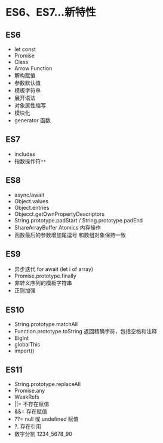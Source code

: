 # ES6、ES7...新特性

## ES6

- let const
- Promise
- Class
- Arrow Function
- 解构赋值
- 参数默认值
- 模板字符串
- 展开语法
- 对象属性缩写
- 模块化
- generator 函数

## ES7

- includes
- 指数操作符`**`

## ES8

- async/await
- Object.values
- Object.entries
- Objecct.getOwnPropertyDescriptors
- String.prototype.padStart / String.prototype.padEnd
- ShareArrayBuffer Atomics 内存操作
- 函数最后的参数增加尾逗号 和数组对象保持一致

## ES9

- 异步迭代 for await (let i of array)
- Promise.prototype.finally
- 非转义序列的模板字符串
- 正则加强

## ES10

- String.prototype.matchAll
- Function.prototype.toString 返回精确字符，包括空格和注释
- BigInt
- globalThis
- import()

## ES11

- String.prototype.replaceAll
- Promise.any
- WeakRefs
- ||= 不存在赋值
- &&= 存在赋值
- ??= null 或 undefined 赋值
- ?. 存在引用
- 数字分割 1234_5678_90

